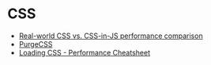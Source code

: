 # CSS

- [Real-world CSS vs. CSS-in-JS performance comparison](https://pustelto.com/blog/css-vs-css-in-js-perf/)
- [PurgeCSS](https://purgecss.com)
- [Loading CSS - Performance Cheatsheet](https://imkev.dev/loading-css)
